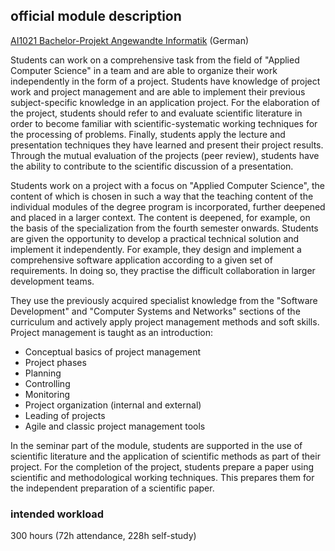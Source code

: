 ## official module description

[AI1021 Bachelor-Projekt Angewandte Informatik](https://www.hs-fulda.de/fileadmin/user_upload/Unsere_Hochschule/Hochschulrecht/Pruefungsordnungen/Angewandte_Informatik/BSc_AI_2017_Ae2021.pdf#page=42) (German)

Students can work on a comprehensive task from the field of "Applied Computer Science" in a team and are able to organize their work independently in the form of a project. Students have knowledge of project work and project management and are able to implement their previous subject-specific knowledge in an application project. For the elaboration of the project, students should refer to and evaluate scientific literature in order to become familiar with scientific-systematic working techniques for the processing of problems. Finally, students apply the lecture and presentation techniques they have learned and present their project results. Through the mutual evaluation of the projects (peer review), students have the ability to contribute to the scientific discussion of a presentation.

Students work on a project with a focus on "Applied Computer Science", the content of which is chosen in such a way that the teaching content of the individual modules of the degree program is incorporated, further deepened and placed in a larger context. The content is deepened, for example, on the basis of the specialization from the fourth semester onwards. Students are given the opportunity to develop a practical technical solution and implement it independently. For example, they design and implement a comprehensive software application according to a given set of requirements. In doing so, they practise the difficult collaboration in larger development teams.

They use the previously acquired specialist knowledge from the "Software Development" and "Computer Systems and Networks" sections of the curriculum and actively apply project management methods and soft skills. Project management is taught as an introduction:

- Conceptual basics of project management
- Project phases
- Planning
- Controlling
- Monitoring
- Project organization (internal and external)
- Leading of projects
- Agile and classic project management tools

In the seminar part of the module, students are supported in the use of scientific literature and the application of scientific methods as part of their project. For the completion of the project, students prepare a paper using scientific and methodological working techniques. This prepares them for the independent preparation of a scientific paper.

### intended workload

300 hours (72h attendance, 228h self-study)

